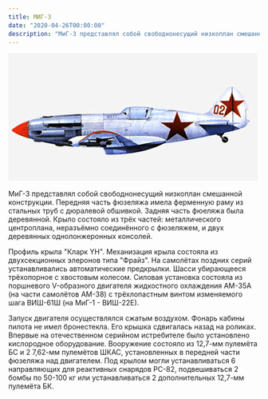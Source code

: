 ```yaml
---
title: МИГ-3
date: "2020-04-26T00:00:00"
description: "МиГ-3 представлял собой свободнонесущий низкоплан смешанной конструкции..."
---
```


![alt](./mig_3_00.gif)

МиГ-3 представлял собой свободнонесущий низкоплан смешанной конструкции. Передняя часть фюзеляжа имела ферменную раму из стальных труб с дюралевой обшивкой. Задняя часть фюеляжа была деревянной. Крыло состояло из трёх частей: металлического центроплана, неразъёмно соединённого с фюзеляжем, и двух деревянных однолонжеронных консолей.

Профиль крыла "Кларк YH". Механизация крыла состояла из двухсекционных элеронов типа "Фрайз". На самолётах поздних серий устанавливались автоматические предкрылки. Шасси убирающееся трёхопорное с хвостовым колесом. Силовая установка состояла из поршневого V-образного двигателя жидкостного охлаждения АМ-35А (на части самолётов АМ-38) с трёхлопастным винтом изменяемого шага ВИШ-61Ш (на МиГ-1 - ВИШ-22Е).

Запуск двигателя осуществлялся сжатым воздухом. Фонарь кабины пилота не имел бронестекла. Его крышка сдвигалась назад на роликах. Впервые на отечественном серийном истребителе было установлено кислородное оборудование. Вооружение состояло из 12,7-мм пулемёта БС и 2 7,62-мм пулемётов ШКАС, установленных в передней части фюзеляжа над двигателем. Под крылом могли устанавливаться 6 направляющих для реактивных снарядов РС-82, подвешиваться 2 бомбы по 50-100 кг или устанавливаться 2 дополнительных 12,7-мм пулемёта БК.

